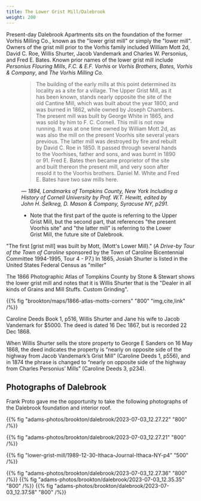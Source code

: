 ```yaml
---
title: The Lower Grist Mill/Dalebrook
weight: 200
---
```


Present-day Dalebrook Apartments sits on the foundation of the former Vorhis Milling Co., known as the "lower grist mill" or simply the "lower mill". Owners of the grist mill prior to the Vorhis family included William Mott 2d, David C. Roe, Willis Shurter, Jacob Vandemark and Charles W. Personius, and Fred E. Bates. Known prior names of the lower grist mill include *Personius Flouring Mills*, *F.C. & E.F. Vorhis* or *Vorhis Brothers*, *Bates, Vorhis & Company*, and *The Vorhis Milling Co.*

<!--more-->

<figure>

> The building of the early mills at this point determined its locality as a site for a village. The Upper Grist Mill, as it has been known, stands nearly opposite the site of the old Cantine Mill, which was built about the year 1800, and was burned in 1862, while owned by Joseph Chambers. The present mill was built by George White in 1865, and was sold by him to F. C. Cornell. This mill is not now running. It was at one time owned by William Mott 2d, as was also the mill on the present Voorhis site several years previous. The latter mill was destroyed by fire and rebuilt by David C. Roe in 1850. It passed through several hands to the Voorhises, father and sons, and was burnt in 1890 or 91. Fred E. Bates then became proprietor of the site and built thereon the present mill, and very soon after resold it to the Voorhis brothers. Daniel M. White and Fred E. Bates have two saw mills here. 

<figcaption>
<cite>

— 1894, Landmarks of Tompkins County, New York Including a History of Cornell University by Prof. W.T. Hewitt, edited by John H. Selkreg, D. Mason & Company, Syracuse NY, p291.

</cite>
</figcaption>
<aside>

  - Note that the first part of the quote is referring to the Upper Grist Mill, but the second part, that references "the present Voorhis site" and "the latter mill" is referring to the Lower Grist Mill, the future site of Dalebrook.

</aside>
</figure>

"The first [grist mill] was built by Mott, (Mott's Lower Mill)." (*A Drive-by Tour of the Town of Caroline* sponsored by the Town of Caroline Bicentennial Committee 1994-1995, Tour 4 - P7.) In 1865, Josiah Shurter is listed in the United States Federal Census as "miller"

The 1866 Photographic Atlas of Tompkins County by Stone & Stewart shows the lower grist mill and notes that it is Willis Shurter that is the "Dealer in all kinds of Grains and Mill Stuffs. Custom Grinding".  

{{% fig "brookton/maps/1866-atlas-motts-corners" "800" "img,cite,link" /%}}

Caroline Deeds Book 1, p516, Willis Shurter and Jane his wife to Jacob Vandemark for $5000. The deed is dated 16 Dec 1867, but is recorded 22 Dec 1868. 

When Willis Shurter sells the store property to George E Sanders on 16 May 1868, the deed indicates the property is “nearly on opposite side of the highway from Jacob Vandemark’s Grist Mill” (Caroline Deeds 1, p556), and in 1874 the phrase is changed to “nearly on opposite side of the highway from Charles Personius’ Mills” (Caroline Deeds 3, p234). 



## Photographs of Dalebrook

Frank Proto gave me the opportunity to take the following photographs of the Dalebrook foundation and interior roof.

{{% fig "adams-photos/brookton/dalebrook/2023-07-03_12.27.22" "800" /%}}

{{% fig "adams-photos/brookton/dalebrook/2023-07-03_12.27.21" "800" /%}}

{{% fig "lower-grist-mill/1989-12-30-Ithaca-Journal-Ithaca-NY-p4" "500" /%}}



{{% fig "adams-photos/brookton/dalebrook/2023-07-03_12.27.36" "800" /%}}
{{% fig "adams-photos/brookton/dalebrook/2023-07-03_12.35.35" "800" /%}}
{{% fig "adams-photos/brookton/dalebrook/2023-07-03_12.37.58" "800" /%}}

<!--

{{% fig "mills-home/1959-12-19-The-Ithaca-Journal-Ithaca-NY-p12" "800" /%}} 

-->

